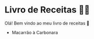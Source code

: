 # Livro de Receitas :man_cook:

Olá! Bem vindo ao meu livro de receitas :call_me_hand:

- Macarrão à Carbonara
